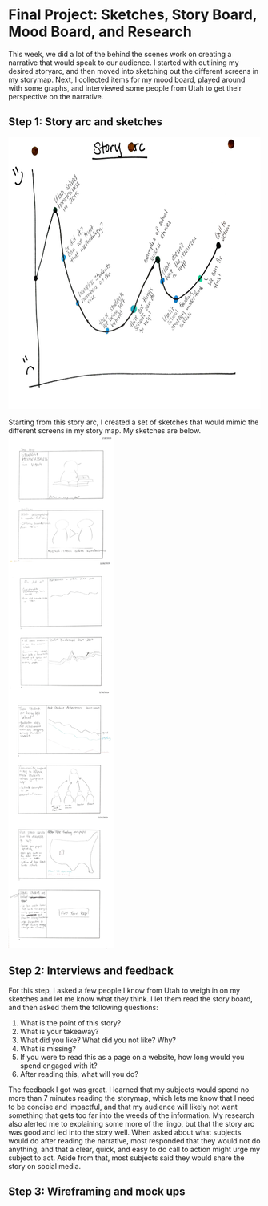 # Final Project: Sketches, Story Board, Mood Board, and Research

This week, we did a lot of the behind the scenes work on creating a narrative that would speak to our audience. I started with outlining my desired storyarc, and then moved into sketching out the different screens in my storymap. Next, I collected items for my mood board, played around with some graphs, and interviewed some people from Utah to get their perspective on the narrative. 

## Step 1: Story arc and sketches
<img src="StoryArc.jpg" height=543 width=720> 

Starting from this story arc, I created a set of sketches that would mimic the different screens in my story map. My sketches are below.
<img src="Sketches.jpg">

## Step 2: Interviews and feedback

For this step, I asked a few people I know from Utah to weigh in on my sketches and let me know what they think. I let them read the story board, and then asked them the following questions:
<OL>
  <LI>What is the point of this story?
  <LI>What is your takeaway?
  <LI>What did you like? What did you not like? Why?
  <LI>What is missing?
  <LI>If you were to read this as a page on a website, how long would you spend engaged with it?
  <LI>After reading this, what will you do?
</OL>

The feedback I got was great. I learned that my subjects would spend no more than 7 minutes reading the storymap, which lets me know that I need to be concise and impactful, and that my audience will likely not want something that gets too far into the weeds of the information. My research also alerted me to explaining some more of the lingo, but that the story arc was good and led into the story well. When asked about what subjects would do after reading the narrative, most responded that they would not do anything, and that a clear, quick, and easy to do call to action might urge my subject to act. Aside from that, most subjects said they would share the story on social media.

## Step 3: Wireframing and mock ups


